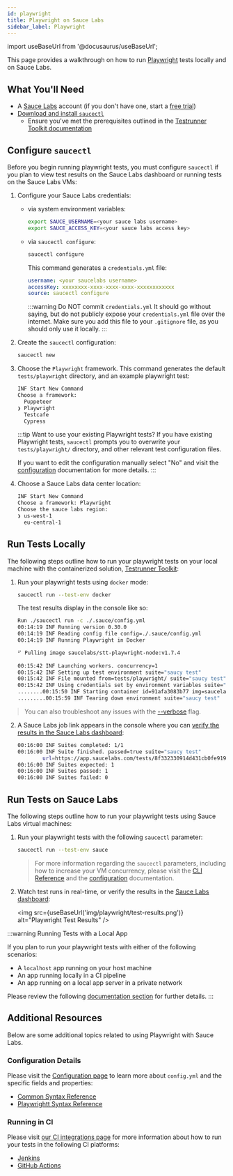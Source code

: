 ```yaml
---
id: playwright
title: Playwright on Sauce Labs
sidebar_label: Playwright
---
```


import useBaseUrl from '@docusaurus/useBaseUrl';

This page provides a walkthrough on how to run [Playwright](https://playwright.dev/docs/intro) tests locally and on Sauce Labs.

## What You'll Need

* A [Sauce Labs](https://saucelabs.com/) account (if you don't have one, start a [free trial](https://saucelabs.com/sign-up))
* [Download and install `saucectl`](/testrunner-toolkit/installation#installing-testrunner-toolkit)
    * Ensure you've met the prerequisites outlined in the [Testrunner Toolkit documentation](/testrunner-toolkit/installation#what-youll-need)

## Configure `saucectl`

Before you begin running playwright tests, you must configure `saucectl` if you plan to view test results on the Sauce Labs dashboard or running tests on the Sauce Labs VMs:      

1. Configure your Sauce Labs credentials:

    * via system environment variables:
        
        ```bash title="bash example"
        export SAUCE_USERNAME=<your sauce labs username>
        export SAUCE_ACCESS_KEY=<your sauce labs access key>
        ```
    
    * via `saucectl configure`:
    
        ```bash
        saucectl configure
        ```
      
      This command generates a `credentials.yml` file:
      
      ```yaml title="example credentials.yml"
      username: <your saucelabs username>
      accessKey: xxxxxxxx-xxxx-xxxx-xxxx-xxxxxxxxxxxx
      source: saucectl configure
      ```
      
      :::warning Do NOT commit `credentials.yml`
      It should go without saying, but do not publicly expose your `credentials.yml` file over the internet. Make sure you add this file to your `.gitignore` file, as you should only use it locally.
      :::  
      
2. Create the `saucectl` configuration:
    
    ```bash
    saucectl new
    ```

3. Choose the `Playwright` framework. This command generates the default `tests/playwright` directory, and an example playwright test:
    
    ```bash
    INF Start New Command
    Choose a framework:
      Puppeteer
    ❯ Playwright
      Testcafe
      Cypress
    ```
   
    :::tip Want to use your existing Playwright tests?
    If you have existing Playwright tests, `saucectl` prompts you to overwrite your `tests/playwright/` directory, and other relevant test configuration files.
    
    If you want to edit the configuration manually select "No" and visit the [configuration](/testrunner-toolkit/configuration#configuration-examples) documentation for more details.
    :::

4. Choose a Sauce Labs data center location:

    ```bash
    INF Start New Command
    Choose a framework: Playwright
    Choose the sauce labs region:
    ❯ us-west-1
      eu-central-1
    ```
   
## Run Tests Locally

The following steps outline how to run your playwright tests on your local machine with the containerized solution, [Testrunner Toolkit](/testrunner-toolkit):

1. Run your playwright tests using `docker` mode:

    ```bash
    saucectl run --test-env docker
    ```
   
   The test results display in the console like so:
   
    ```bash
    Run ./saucectl run -c ./.sauce/config.yml
    00:14:19 INF Running version 0.30.0
    00:14:19 INF Reading config file config=./.sauce/config.yml
    00:14:19 INF Running Playwright in Docker
    
    ⠋ Pulling image saucelabs/stt-playwright-node:v1.7.4
       
   00:15:42 INF Launching workers. concurrency=1
   00:15:42 INF Setting up test environment suite="saucy test"
   00:15:42 INF File mounted from=tests/playwright/ suite="saucy test" to=/home/seluser/playwright
   00:15:42 INF Using credentials set by environment variables suite="saucy test"
   ........00:15:50 INF Starting container id=91afa3083b77 img=saucelabs/stt-playwright-node:v1.7.4 suite="saucy test"
   .........00:15:59 INF Tearing down environment suite="saucy test"
   ```
   
  > You can also troubleshoot any issues with the [--verbose](/testrunner-toolkit/saucectl#verbose) flag.

2. A Sauce Labs job link appears in the console where you can [verify the results in the Sauce Labs dashboard](#run-tests-on-sauce-labs):

    ```bash
    00:16:00 INF Suites completed: 1/1
    00:16:00 INF Suite finished. passed=true suite="saucy test" 
            url=https://app.saucelabs.com/tests/8f332330914d431cb0fe9191615cb144
    00:16:00 INF Suites expected: 1
    00:16:00 INF Suites passed: 1
    00:16:00 INF Suites failed: 0
    ```
   
## Run Tests on Sauce Labs

The following steps outline how to run your playwright tests using Sauce Labs virtual machines:
   
1. Run your playwright tests with the following `saucectl` parameter:

    ```bash
    saucectl run --test-env sauce
    ```
   
   > For more information regarding the `saucectl` parameters, including how to increase your VM concurrency, please visit the [CLI Reference](/testrunner-toolkit/saucectl#test-env) and the [configuration](/testrunner-toolkit/configuration) documentation.

6. Watch test runs in real-time, or verify the results in the [Sauce Labs dashboard](https://app.saucelabs.com/dashboard/tests/vdc):
   
   <img src={useBaseUrl('img/playwright/test-results.png')} alt="Playwright Test Results" />

:::warning Running Tests with a Local App

If you plan to run your playwright tests with either of the following scenarios:

* A `localhost` app running on your host machine
* An app running locally in a CI pipeline
* An app running on a local app server in a private network

Please review the following [documentation section](/testrunner-toolkit/running-tests#run-tests-against-a-local-app) for further details.
:::

## Additional Resources

Below are some additional topics related to using Playwright with Sauce Labs.

### Configuration Details

Please visit the [Configuration page](/testrunner-toolkit/configuration) to learn more about `config.yml` and the specific fields and properties:

* [Common Syntax Reference](/testrunner-toolkit/configuration#common-syntax-reference)
* [Playwrightt Syntax Reference](/testrunner-toolkit/configuration/playwright)

### Running in CI

Please visit [our CI integrations page](/testrunner-toolkit/integrations) for more information about how to run your tests in the following CI platforms:

* [Jenkins](/testrunner-toolkit/integrations/jenkins)
* [GitHub Actions](/testrunner-toolkit/integrations/github-actions)